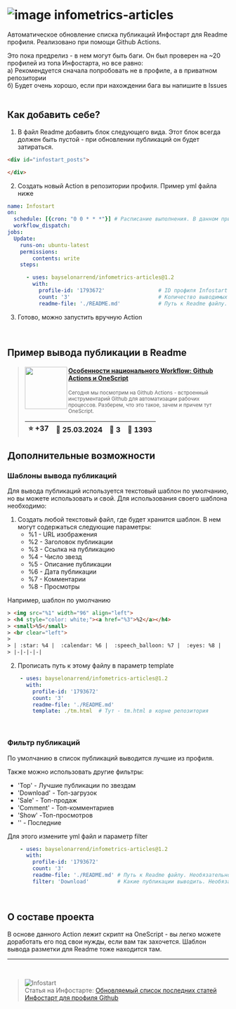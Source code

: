 # ![image](https://github.com/Bayselonarrend/infometrics-articles/assets/105596284/ef7e8987-3f98-4e2f-a9a6-1d112ff72f79) infometrics-articles
Автоматическое обновление списка публикаций Инфостарт для Readme профиля. Реализовано при помощи Github Actions.

Это пока предрелиз - в нем могут быть баги. Он был проверен на ~20 профилей из топа Инфостарта, но все равно:<br>
а) Рекомендуется сначала попробовать не в профиле, а в приватном репозитории<br>
б) Будет очень хорошо, если при нахождении бага вы напишите в Issues<br>
<br>

## Как добавить себе?

1. В файл Readme добавить блок следующего вида. Этот блок всегда должен быть пустой - при обновлении публикаций он будет затираться.
 
 ```html
 <div id="infostart_posts">

 </div>
 ```
   
2. Создать новый Action в репозитории профиля. Пример yml файла ниже

```yml
name: Infostart
on:
  schedule: [{cron: "0 0 * * *"}] # Расписание выполнения. В данном примере - каждый день в 0.00
  workflow_dispatch:
jobs:
  Update:
    runs-on: ubuntu-latest 
    permissions:
        contents: write
    steps:

      - uses: bayselonarrend/infometrics-articles@1.2
        with:
          profile-id: '1793672'                 # ID профиля Infostart
          count: '3'                            # Количество выводимых публикаций. Необязательно, по умолчанию - 3, Максимум - 10
          readme-file: './README.md'            # Путь к Readme файлу. Необязательно, по умолчанию - ./README.md (Регистр важен!)
```

3. Готово, можно запустить вручную Action

<br>

## Пример вывода публикации в Readme

> <img src="https://infostart.ru/upload/iblock/e1e/e1eddd228630c7c47b98a2baa0f48430.png?a6374f47-0a23-4bb8-ad1c-e48b0a8608de" width="96" align="left"> 
> <h4 style="color: white;"><a href="https://infostart.ru/1c/articles/2068854/">Особенности национального Workflow: Github Actions и OneScript</a></h4>
> <small>Сегодня мы посмотрим на Github Actions - встроенный инструментарий Github для автоматизации рабочих процессов. Разберем, что это такое, зачем и причем тут OneScript.</small>  
> <br clear="left">
>
> | :star: +37 |  :calendar: 25.03.2024 |  :speech_balloon: 3 |  :eyes: 1393 |
>  |-|-|-|-|  

## Дополнительные возможности

### Шаблоны вывода публикаций

Для вывода публикаций используется текстовый шаблон по умолчанию, но вы можете использовать и свой. Для использования своего шаблона необходимо:

1. Создать любой текстовый файл, где будет хранится шаблон. В нем могут содержаться следующие параметры:
    -  %1 - URL изображения
    -  %2 - Заголовок публикации
    -  %3 - Ссылка на публикацию
    -  %4 - Число звезд
    -  %5 - Описание публикации
    -  %6 - Дата публикации
    -  %7 - Комментарии
    -  %8 - Просмотры

  Например, шаблон по умолчанию
  
  ```html
  > <img src="%1" width="96" align="left">
  > <h4 style="color: white;"><a href="%3">%2</a></h4>
  > <small>%5</small>
  > <br clear="left">
  > 
  > | :star: %4 |  :calendar: %6 |  :speech_balloon: %7 |  :eyes: %8 |
  > |-|-|-|-|
  ```
  
  2. Прописать путь к этому файлу в параметр template
  
  ```yml
      - uses: bayselonarrend/infometrics-articles@1.2
        with:
          profile-id: '1793672'
          count: '3'
          readme-file: './README.md'
          template: ./tm.html  # Тут - tm.html в корне репозитория
  ```
<br>


### Фильтр публикаций

По умолчанию в список публикаций выводится лучшие из профиля.

Также можно использовать другие фильтры:

   - 'Top' - Лучшие публикации по звездам
   - 'Download' - Топ-загрузок
   - 'Sale' - Топ-продаж
   - 'Comment' - Топ-комментариев
   - 'Show' -Топ-просмотров
   - '' - Последние

Для этого измените yml файл и параметр filter
  ```yml
      - uses: bayselonarrend/infometrics-articles@1.2
        with:
          profile-id: '1793672'
          count: '3'
          readme-file: './README.md' # Путь к Readme файлу. Необязательно, по умолчанию - ./README.md (Регистр важен!)
          filter: 'Download'         # Какие публикации выводить. Необязательно, по умолчанию - лучшие. Другие варианты: Top - Лучшие, Download - Топ-загрузок, Sale - Топ-продаж, Comment - Топ-комментариев, Show - Топ-просмотров, "" - Последние
  ```
<br>


## О составе проекта

В основе данного Action лежит скрипт на OneScript - вы легко можете доработать его под свои нужды, если вам так захочется.
Шаблон вывода разметки для Readme тоже находится там.
<hr><br>

>![Infostart](https://github.com/Bayselonarrend/TelegramEnterprise/raw/main/infostart.svg)<br>
>Статья на Инфостарте: [Обновляемый список последних статей Инфостарт для профиля Github](https://infostart.ru/1c/articles/2083470/)<br>

